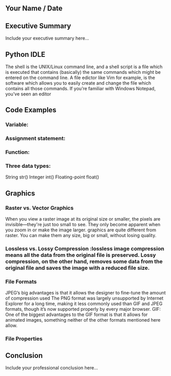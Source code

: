 ## Your Name / Date

## Executive Summary 
Include your executive summary here...

## Python IDLE
The shell is the UNIX/Linux command line, and a shell script is a file which is executed that contains (basically) the same commands which might be entered on the command line.
A file edictor like Vim for example, is the software which allows you to easily create and change the file which contains all those commands. If you’re familiar with Windows Notepad, you’ve seen an editor

## Code Examples
### Variable:
### Assignment statement:
### Function:
### Three data types:
String	str(<value>)
Integer	int(<value>)
Floating-point	float(<value>)

## Graphics

### Raster vs. Vector Graphics
  When you view a raster image at its original size or smaller, the pixels are invisible—they're just too small to see. They only become apparent when you zoom in or make the image larger. graphics are quite different from raster. You can make them any size, big or small, without losing quality.
  
### Lossless vs. Lossy Compression :lossless image compression means all the data from the original file is preserved. Lossy compression, on the other hand, removes some data from the original file and saves the image with a reduced file size.
  
### File Formats
   JPEG’s big advantages is that it allows the designer to fine-tune the amount of compression used
  The PNG format was largely unsupported by Internet Explorer for a long time, making it less commonly used than GIF and JPEG formats, though it’s now supported properly by every major browser.
 GIF: One of the biggest advantages to the GIF format is that it allows for animated images, something neither of the other formats mentioned here allow.
### File Properties

## Conclusion

Include your professional conclusion here...
